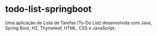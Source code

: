 # todo-list-springboot
Uma aplicação de Lista de Tarefas (To-Do List) desenvolvida com Java, Spring Boot, H2, Thymeleaf, HTML, CSS e JavaScript.
